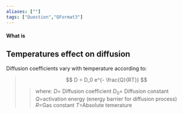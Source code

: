 ```yaml
---
aliases: [""]
tags: ["Question","QFormat3"]
---
```


#### What is
## Temperatures effect on diffusion
Diffusion coefficients vary with temperature according to:

> $$ D = D_0 e^{- \frac{Q}{RT}} $$ 
>> where:
>> $D=$ Diffusion coefficient 
>> $D_0=$ Diffusion constant 
>> $Q=$activation energy (energy barrier for diffusion process)
>> $R=$Gas constant
>> $T=$Absolute temerature
